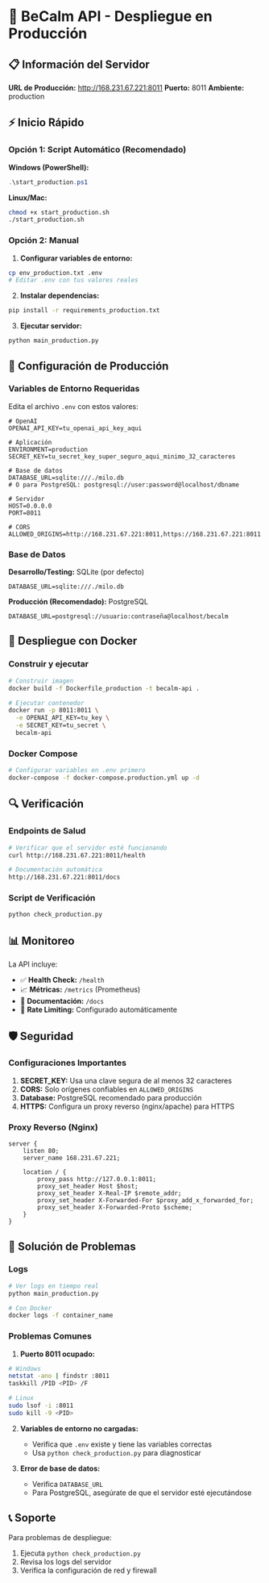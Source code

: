 # 🚀 BeCalm API - Despliegue en Producción

## 📋 Información del Servidor

**URL de Producción:** http://168.231.67.221:8011
**Puerto:** 8011
**Ambiente:** production

## ⚡ Inicio Rápido

### Opción 1: Script Automático (Recomendado)

**Windows (PowerShell):**
```powershell
.\start_production.ps1
```

**Linux/Mac:**
```bash
chmod +x start_production.sh
./start_production.sh
```

### Opción 2: Manual

1. **Configurar variables de entorno:**
```bash
cp env_production.txt .env
# Editar .env con tus valores reales
```

2. **Instalar dependencias:**
```bash
pip install -r requirements_production.txt
```

3. **Ejecutar servidor:**
```bash
python main_production.py
```

## 🔧 Configuración de Producción

### Variables de Entorno Requeridas

Edita el archivo `.env` con estos valores:

```env
# OpenAI
OPENAI_API_KEY=tu_openai_api_key_aqui

# Aplicación
ENVIRONMENT=production
SECRET_KEY=tu_secret_key_super_seguro_aqui_minimo_32_caracteres

# Base de datos
DATABASE_URL=sqlite:///./milo.db
# O para PostgreSQL: postgresql://user:password@localhost/dbname

# Servidor
HOST=0.0.0.0
PORT=8011

# CORS
ALLOWED_ORIGINS=http://168.231.67.221:8011,https://168.231.67.221:8011
```

### Base de Datos

**Desarrollo/Testing:** SQLite (por defecto)
```env
DATABASE_URL=sqlite:///./milo.db
```

**Producción (Recomendado):** PostgreSQL
```env
DATABASE_URL=postgresql://usuario:contraseña@localhost/becalm
```

## 🐳 Despliegue con Docker

### Construir y ejecutar

```bash
# Construir imagen
docker build -f Dockerfile_production -t becalm-api .

# Ejecutar contenedor
docker run -p 8011:8011 \
  -e OPENAI_API_KEY=tu_key \
  -e SECRET_KEY=tu_secret \
  becalm-api
```

### Docker Compose

```bash
# Configurar variables en .env primero
docker-compose -f docker-compose.production.yml up -d
```

## 🔍 Verificación

### Endpoints de Salud

```bash
# Verificar que el servidor esté funcionando
curl http://168.231.67.221:8011/health

# Documentación automática
http://168.231.67.221:8011/docs
```

### Script de Verificación

```bash
python check_production.py
```

## 📊 Monitoreo

La API incluye:
- ✅ **Health Check:** `/health`
- 📈 **Métricas:** `/metrics` (Prometheus)
- 📝 **Documentación:** `/docs`
- 🔄 **Rate Limiting:** Configurado automáticamente

## 🛡️ Seguridad

### Configuraciones Importantes

1. **SECRET_KEY:** Usa una clave segura de al menos 32 caracteres
2. **CORS:** Solo orígenes confiables en `ALLOWED_ORIGINS`
3. **Database:** PostgreSQL recomendado para producción
4. **HTTPS:** Configura un proxy reverso (nginx/apache) para HTTPS

### Proxy Reverso (Nginx)

```nginx
server {
    listen 80;
    server_name 168.231.67.221;

    location / {
        proxy_pass http://127.0.0.1:8011;
        proxy_set_header Host $host;
        proxy_set_header X-Real-IP $remote_addr;
        proxy_set_header X-Forwarded-For $proxy_add_x_forwarded_for;
        proxy_set_header X-Forwarded-Proto $scheme;
    }
}
```

## 🐛 Solución de Problemas

### Logs

```bash
# Ver logs en tiempo real
python main_production.py

# Con Docker
docker logs -f container_name
```

### Problemas Comunes

1. **Puerto 8011 ocupado:**
```bash
# Windows
netstat -ano | findstr :8011
taskkill /PID <PID> /F

# Linux
sudo lsof -i :8011
sudo kill -9 <PID>
```

2. **Variables de entorno no cargadas:**
   - Verifica que `.env` existe y tiene las variables correctas
   - Usa `python check_production.py` para diagnosticar

3. **Error de base de datos:**
   - Verifica `DATABASE_URL`
   - Para PostgreSQL, asegúrate de que el servidor esté ejecutándose

## 📞 Soporte

Para problemas de despliegue:
1. Ejecuta `python check_production.py`
2. Revisa los logs del servidor
3. Verifica la configuración de red y firewall
